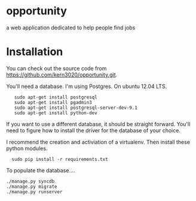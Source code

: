 opportunity
===========

a web application dedicated to help people find jobs

Installation
============

You can check out the source code from https://github.com/kern3020/opportunity.git.

You'll need a database. I'm using Postgres. On ubuntu 12.04 LTS. 

       sudo apt-get install postgresql
       sudo apt-get install pgadmin3
       sudo apt-get install postgresql-server-dev-9.1
       sudo apt-get install python-dev

If you want to use a different database, it should be straight
forward. You'll need to figure how to install the driver for the
database of your choice.

I recommend the creation and activiation of a virtualenv. Then install
these python modules.

      sudo pip install -r requirements.txt 

To populate the database....      

	./manage.py syncdb 
	./manage.py migrate
	./manage.py runserver
